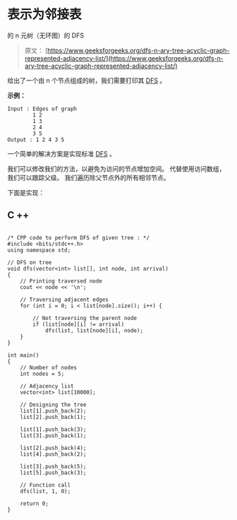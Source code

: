 # 表示为邻接表

的 n 元树（无环图）的 DFS

> 原文： [https://www.geeksforgeeks.org/dfs-n-ary-tree-acyclic-graph-represented-adjacency-list/](https://www.geeksforgeeks.org/dfs-n-ary-tree-acyclic-graph-represented-adjacency-list/)

给出了一个由 n 个节点组成的树，我们需要打印其 [DFS](https://www.geeksforgeeks.org/depth-first-traversal-for-a-graph/) 。

**示例：**

```
Input : Edges of graph
        1 2
        1 3
        2 4
        3 5
Output : 1 2 4 3 5

```

一个简单的解决方案是实现标准 [DFS](https://www.geeksforgeeks.org/depth-first-traversal-for-a-graph/) 。

我们可以修改我们的方法，以避免为访问的节点增加空间。 代替使用访问数组，我们可以跟踪父级。 我们遍历除父节点外的所有相邻节点。

下面是实现：

## C ++

```

/* CPP code to perform DFS of given tree : */
#include <bits/stdc++.h> 
using namespace std; 

// DFS on tree 
void dfs(vector<int> list[], int node, int arrival) 
{ 
    // Printing traversed node 
    cout << node << '\n'; 

    // Traversing adjacent edges 
    for (int i = 0; i < list[node].size(); i++) { 

        // Not traversing the parent node 
        if (list[node][i] != arrival) 
            dfs(list, list[node][i], node); 
    } 
} 

int main() 
{ 
    // Number of nodes 
    int nodes = 5; 

    // Adjacency list 
    vector<int> list[10000]; 

    // Designing the tree 
    list[1].push_back(2); 
    list[2].push_back(1); 

    list[1].push_back(3); 
    list[3].push_back(1); 

    list[2].push_back(4); 
    list[4].push_back(2); 

    list[3].push_back(5); 
    list[5].push_back(3); 

    // Function call 
    dfs(list, 1, 0); 

    return 0; 
} 

```